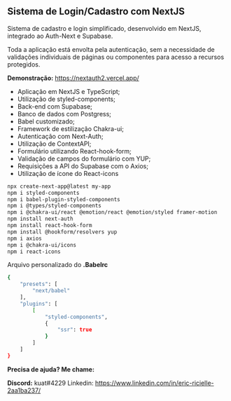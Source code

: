 ## Sistema de Login/Cadastro com NextJS

Sistema de cadastro e login simplificado, desenvolvido em NextJS, integrado ao Auth-Next e Supabase.

Toda a aplicação está envolta pela autenticação, sem a necessidade de validações individuais de páginas ou componentes para acesso a recursos protegidos.



**Demonstração:** https://nextauth2.vercel.app/



- Aplicação em NextJS e TypeScript;
- Utilização de styled-components;
- Back-end com Supabase;
- Banco de dados com Postgress;
- Babel customizado;
- Framework de estilização Chakra-ui;
- Autenticação com Next-Auth;
- Utilização de ContextAPI;
- Formulário utilizando React-hook-form;
- Validação de campos do formulário com YUP;
- Requisições a API do Supabase com o Axios;
- Utilização de ícone do React-icons



```bash
npx create-next-app@latest my-app
npm i styled-components
npm i babel-plugin-styled-components
npm i @types/styled-components
npm i @chakra-ui/react @emotion/react @emotion/styled framer-motion
npm install next-auth
npm install react-hook-form
npm install @hookform/resolvers yup
npm i axios
npm i @chakra-ui/icons
npm i react-icons
```



Arquivo personalizado do **.Babelrc**



```bash
{
    "presets": [
        "next/babel"
    ],
    "plugins": [
        [
            "styled-components",
            {
                "ssr": true
            }
        ]
    ]
}
```



**Precisa de ajuda? Me chame:**

**Discord:** kuat#4229
Linkedin: https://www.linkedin.com/in/eric-ricielle-2aa1ba237/





